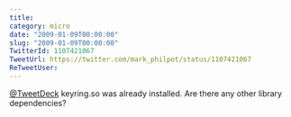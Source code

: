 ```yaml
---
title: 
category: micro
date: "2009-01-09T00:00:00"
slug: "2009-01-09T00:00:00"
TwitterId: 1107421067
TweetUrl: https://twitter.com/mark_philpot/status/1107421067
ReTweetUser: 
---
```


[@TweetDeck](https://twitter.com/TweetDeck) keyring.so was already installed. Are there any other library dependencies?